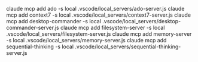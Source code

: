 claude mcp add ado -s local .vscode/local_servers/ado-server.js
claude mcp add context7 -s local .vscode/local_servers/context7-server.js
claude mcp add desktop-commander -s local .vscode/local_servers/desktop-commander-server.js
claude mcp add filesystem-server -s local .vscode/local_servers/filesystem-server.js
claude mcp add memory-server -s local .vscode/local_servers/memory-server.js
claude mcp add sequential-thinking -s local .vscode/local_servers/sequential-thinking-server.js
